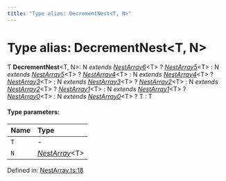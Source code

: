 ```yaml
---
title: "Type alias: DecrementNest<T, N>"
---
```


# Type alias: DecrementNest<T, N\>

Ƭ **DecrementNest**<T, N\>: N *extends* [*NestArray6*](nestarray6.md)<T\> ? [*NestArray5*](nestarray5.md)<T\> : N *extends* [*NestArray5*](nestarray5.md)<T\> ? [*NestArray4*](nestarray4.md)<T\> : N *extends* [*NestArray4*](nestarray4.md)<T\> ? [*NestArray3*](nestarray3.md)<T\> : N *extends* [*NestArray3*](nestarray3.md)<T\> ? [*NestArray2*](nestarray2.md)<T\> : N *extends* [*NestArray2*](nestarray2.md)<T\> ? [*NestArray1*](nestarray1.md)<T\> : N *extends* [*NestArray1*](nestarray1.md)<T\> ? [*NestArray0*](nestarray0.md)<T\> : N *extends* [*NestArray0*](nestarray0.md)<T\> ? T : T

#### Type parameters:

Name | Type |
:------ | :------ |
`T` | - |
`N` | [*NestArray*](nestarray.md)<T\> |

Defined in: [NestArray.ts:18](https://github.com/44x1carbon/gigantes/blob/2721068/src/NestArray.ts#L18)

